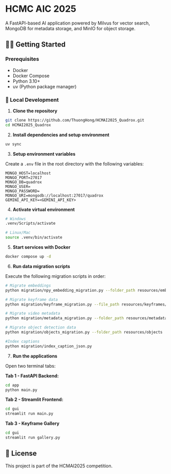 # HCMC AIC 2025

A FastAPI-based AI application powered by Milvus for vector search, MongoDB for metadata storage, and MinIO for object storage.

## 🧑‍💻 Getting Started

### Prerequisites

- Docker
- Docker Compose
- Python 3.10+
- uv (Python package manager)

### 🔧 Local Development

1. **Clone the repository**

```bash
git clone https://github.com/ThuongHong/HCMAI2025_Quadrox.git
cd HCMAI2025_Quadrox
```

2. **Install dependencies and setup environment**

```bash
uv sync
```

3. **Setup environment variables**

Create a `.env` file in the root directory with the following variables:

```env
MONGO_HOST=localhost
MONGO_PORT=27017
MONGO_DB=quadrox
MONGO_USER=
MONGO_PASSWORD=
MONGO_URI=mongodb://localhost:27017/quadrox
GEMINI_API_KEY=<GEMINI_API_KEY>
```

4. **Activate virtual environment**

```bash
# Windows
.venv/Scripts/activate

# Linux/Mac
source .venv/bin/activate
```

5. **Start services with Docker**

```bash
docker compose up -d
```

6. **Run data migration scripts**

Execute the following migration scripts in order:

```bash
# Migrate embeddings
python migration/npy_embedding_migration.py --folder_path resources/embeddings

# Migrate keyframe data
python migration/keyframe_migration.py --file_path resources/keyframes/id2index.json

# Migrate video metadata
python migration/metadata_migration.py --folder_path resources/metadata

# Migrate object detection data
python migration/objects_migration.py --folder_path resources/objects

#Index captions
python migration/index_caption_json.py
```

<!-- 7. **Download model**


#### Model chính (Vintern - cần authentication):
```bash
# Đăng nhập HuggingFace CLI
huggingface-cli login --token <token>
# hoặc
hf login --token <token>

# Download Vintern model
hf download 5CD-AI/Vintern-1B-v3_5 --local-dir ./models/Vintern-1B-v3_5
```

#### Model multilingual embedding:
```bash
hf download sentence-transformers/clip-ViT-B-32-multilingual-v1 --local-dir ./models/clip-multilingual/clip-ViT-B-32-multilingual-v1
```

#### Models fallback (download tự động khi dùng):
- `Salesforce/blip-image-captioning-base`
- `microsoft/git-base-coco`

#### Precompute Captions (optional)

```bash
# Tạo caption trước cho tất cả keyframes
python tools/precompute_captions.py --images_glob "resources/keyframes/**/*.jpg"

# Với tham số custom
python tools/precompute_captions.py \
    --images_glob "resources/keyframes/**/*.jpg" \
    --style dense \
    --max_new_tokens 64 \
    --max_workers 4 \
    --batch_size 20
``` -->

7. **Run the applications**

Open two terminal tabs:

**Tab 1 - FastAPI Backend:**
```bash
cd app
python main.py
```

**Tab 2 - Streamlit Frontend:**
```bash
cd gui
streamlit run main.py
```

**Tab 3 - Keyframe Gallery**
```bash
cd gui
streamlit run gallery.py
```

## 📝 License

This project is part of the HCMAI2025 competition.

<!-- ## Temporal Search (beta)

We added opt-in Temporal Search to improve KIS/TRAKE metrics without changing existing behavior.

- Auto mode: Expands a window ±5→20s around a pivot keyframe using Adaptive Bidirectional Temporal Search (ABTS) and clusters keyframes by time (default gap 10s).
- Interactive mode: Pick a pivot result and choose ±Δ seconds to browse neighboring keyframes chronologically.

Backend:
- New endpoint `POST /api/v1/keyframe/temporal/enrich`.
- Request fields: `mode` (auto|interactive), `pivot_video_id` (e.g., L01_V001) or (`pivot_group_num`,`pivot_video_num`), and either `pivot_n` or (`pivot_frame_idx` & `pivot_pts_time`), optional `delta` for interactive.
- Response includes `pivot`, time `window`, and `clusters` with representative keyframe per cluster.

Frontend:
- In Streamlit, open “Temporal Search (beta)” under results. Toggle on, choose mode, and preview clusters as horizontal strips. Thumbnails are limited to keyframes; no video decoding required.

Implementation notes:
- Uses `resources/map-keyframes/<video_id>.csv` with columns `n, pts_time, fps, frame_idx`.
- Clustering groups by contiguous time with default 10s gap.
- When similarity is unavailable per keyframe, temporal decay by distance to pivot provides stable expansion and ordering.

Environment:
- `MAP_KEYFRAMES_ROOT` can override the map-keyframes directory (defaults to repo_root/resources/map-keyframes). `MAP_KEYFRAMES_DIR` is also accepted.

Optional:
- You may register a custom temporal scorer to mix quick query similarity into ABTS edge confidence:
  - `from app.retrieval.temporal_search.service import register_temporal_scorer`
  - `register_temporal_scorer(fn)` where `fn(video_id, [(frame_idx, pts_time, score_like)]) -> rescored list` -->

<!-- ## Caption Search (beta)

Hybrid (BM25 + dense) caption retrieval from external caption JSONs. Safe and isolated from existing search modes.

Index captions:

```bash
python tools/index_caption_json.py
```

Artifacts:
- Parquet meta: `resources/captions/captions_meta.parquet`
- BM25 pickle: `resources/captions/captions_bm25.pkl`
- Milvus collection: `caption_text_v1` (optional upsert)

Config in `app/core/settings.py` (AppSettings):
- `CAPTION_SEARCH_ENABLED=True`
- `CAPTION_META_PARQUET=resources/captions/captions_meta.parquet`
- `CAPTION_BM25_PKL=resources/captions/captions_bm25.pkl`
- `CAPTION_MILVUS_COLLECTION=caption_text_v1`

API:
- `GET /api/v1/caption/enabled`
- `POST /api/v1/caption/search` with body `{query, top_k_dense, top_k_bm25, rrf_k, return_k}`

GUI:
- Streamlit adds a collapsible panel "Caption Search (beta)" with query, Top K, neighbor strip ±N, and exact_like filter. -->
